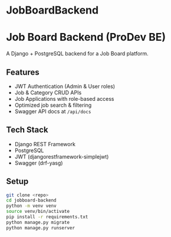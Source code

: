 # JobBoardBackend
# Job Board Backend (ProDev BE)

A Django + PostgreSQL backend for a Job Board platform.

## Features
- JWT Authentication (Admin & User roles)
- Job & Category CRUD APIs
- Job Applications with role-based access
- Optimized job search & filtering
- Swagger API docs at `/api/docs`

## Tech Stack
- Django REST Framework
- PostgreSQL
- JWT (djangorestframework-simplejwt)
- Swagger (drf-yasg)

## Setup
```bash
git clone <repo>
cd jobboard-backend
python -m venv venv
source venv/bin/activate
pip install -r requirements.txt
python manage.py migrate
python manage.py runserver

